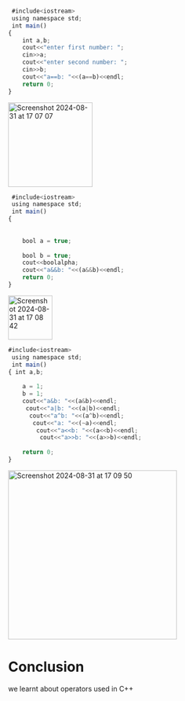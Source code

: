 ```javascript

 #include<iostream>
 using namespace std;
 int main()
{
    int a,b;
    cout<<"enter first number: ";
    cin>>a;
    cout<<"enter second number: ";
    cin>>b;
    cout<<"a==b: "<<(a==b)<<endl;
    return 0;
}
```
<img width="172" alt="Screenshot 2024-08-31 at 17 07 07" src="https://github.com/user-attachments/assets/2573447e-eeed-432c-a756-d1a2e06a50f0">


```javascript
 #include<iostream>
 using namespace std;
 int main()
{
    
    
    bool a = true;
    
    bool b = true;
    cout<<boolalpha;
    cout<<"a&&b: "<<(a&&b)<<endl;
    return 0;
}
```

<img width="90" alt="Screenshot 2024-08-31 at 17 08 42" src="https://github.com/user-attachments/assets/cac5db8d-af68-4e65-bda9-026c145246b0">

```javascript
#include<iostream>
 using namespace std;
 int main()
{ int a,b;
    
    a = 1;
    b = 1;
    cout<<"a&b: "<<(a&b)<<endl;
     cout<<"a|b: "<<(a|b)<<endl;
      cout<<"a^b: "<<(a^b)<<endl;
       cout<<"a: "<<(~a)<<endl;
        cout<<"a<<b: "<<(a<<b)<<endl;
         cout<<"a>>b: "<<(a>>b)<<endl;
    
    return 0;
}
```
<img width="344" alt="Screenshot 2024-08-31 at 17 09 50" src="https://github.com/user-attachments/assets/687f120d-bd94-4543-a9ec-3349dd73ac23">

# Conclusion
we learnt about operators used in C++
